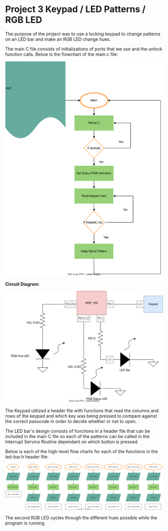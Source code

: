 # Project 3 Keypad / LED Patterns / RGB LED

The purpose of the project was to use a locking keypad to change patterns on an LED bar and make an RGB LED change hues. 


The main C file consists of initializations of ports that we use and the unlock function calls. Below is the flowchart of the main.c file: 


![Picture](Proj3-Main.svg)



**Circuit Diagram**:


![Picture](Proj3-Circuit-Diagram.svg)


The Keypad utilized a header file with functions that read the columns and rows of the keypad and which key was being pressed to compare against the correct passcode in order to decide whether or not to open. 


The LED bar's design consists of functions in a header file that can be included in the main C file so each of the patterns can be called in the Interrupt Service Routine dependant on which button is pressed. 

Below is each of the high-level flow charts for each of the functions in the led-bar.h header file: 

![Picture](Proj3-Patterns-Combined.svg)



The second RGB LED cycles through the different hues possible while the program is running.
